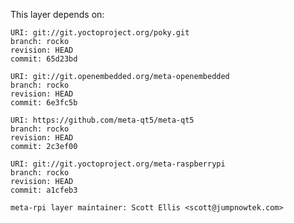 This layer depends on:

    URI: git://git.yoctoproject.org/poky.git
    branch: rocko
    revision: HEAD
    commit: 65d23bd

    URI: git://git.openembedded.org/meta-openembedded
    branch: rocko
    revision: HEAD
    commit: 6e3fc5b

    URI: https://github.com/meta-qt5/meta-qt5
    branch: rocko
    revision: HEAD
    commit: 2c3ef00

    URI: git://git.yoctoproject.org/meta-raspberrypi 
    branch: rocko
    revision: HEAD
    commit: a1cfeb3

    meta-rpi layer maintainer: Scott Ellis <scott@jumpnowtek.com>
